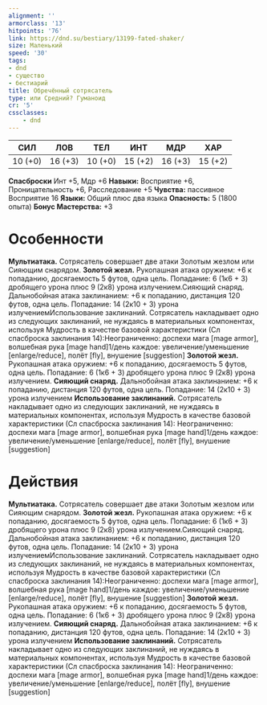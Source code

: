 ```yaml
---
alignment: ''
armorclass: '13'
hitpoints: '76'
link: https://dnd.su/bestiary/13199-fated-shaker/
size: Маленький
speed: '30'
tags:
- dnd
- существо
- бестиарий
title: Обречённый сотрясатель
type: или Средний? Гуманоид
cr: '5'
cssclasses:
    - dnd
---
```



| СИЛ | ЛОВ | ТЕЛ | ИНТ | МДР | ХАР |
|---|---|---|---|---|---|
| 10 (+0) | 16 (+3) | 10 (+0) | 15 (+2) | 16 (+3) | 15 (+2) |
**Спасброски** Инт +5, Мдр +6
**Навыки:** Восприятие +6, Проницательность +6, Расследование +5
**Чувства:** пассивное Восприятие 16
**Языки:** Общий плюс два языка
**Опасность:** 5 (1800 опыта)
**Бонус Мастерства:** +3


# Особенности
**Мультиатака.** Сотрясатель совершает две атаки Золотым жезлом или Сияющим снарядом.
**Золотой жезл.** Рукопашная атака оружием: +6 к попаданию, досягаемость 5 футов, одна цель. Попадание: 6 (1к6 + 3) дробящего урона плюс 9 (2к8) урона излучением.Сияющий снаряд. Дальнобойная атака заклинанием: +6 к попаданию, дистанция 120 футов, одна цель. Попадание: 14 (2к10 + 3) урона излучениемИспользование заклинаний. Сотрясатель накладывает одно из следующих заклинаний, не нуждаясь в материальных компонентах, используя Мудрость в качестве базовой характеристики (Сл спасброска заклинания 14):Неограниченно: доспехи мага [mage armor], волшебная рука [mage hand]1/день каждое: увеличение/уменьшение [enlarge/reduce], полёт [fly], внушение [suggestion]
**Золотой жезл.** Рукопашная атака оружием: +6 к попаданию, досягаемость 5 футов, одна цель. Попадание: 6 (1к6 + 3) дробящего урона плюс 9 (2к8) урона излучением.
**Сияющий снаряд.** Дальнобойная атака заклинанием: +6 к попаданию, дистанция 120 футов, одна цель. Попадание: 14 (2к10 + 3) урона излучением
**Использование заклинаний.** Сотрясатель накладывает одно из следующих заклинаний, не нуждаясь в материальных компонентах, используя Мудрость в качестве базовой характеристики (Сл спасброска заклинания 14):
Неограниченно: доспехи мага [mage armor], волшебная рука [mage hand]1/день каждое: увеличение/уменьшение [enlarge/reduce], полёт [fly], внушение [suggestion]


# Действия
**Мультиатака.** Сотрясатель совершает две атаки Золотым жезлом или Сияющим снарядом.
**Золотой жезл.** Рукопашная атака оружием: +6 к попаданию, досягаемость 5 футов, одна цель. Попадание: 6 (1к6 + 3) дробящего урона плюс 9 (2к8) урона излучением.Сияющий снаряд. Дальнобойная атака заклинанием: +6 к попаданию, дистанция 120 футов, одна цель. Попадание: 14 (2к10 + 3) урона излучениемИспользование заклинаний. Сотрясатель накладывает одно из следующих заклинаний, не нуждаясь в материальных компонентах, используя Мудрость в качестве базовой характеристики (Сл спасброска заклинания 14):Неограниченно: доспехи мага [mage armor], волшебная рука [mage hand]1/день каждое: увеличение/уменьшение [enlarge/reduce], полёт [fly], внушение [suggestion]
**Золотой жезл.** Рукопашная атака оружием: +6 к попаданию, досягаемость 5 футов, одна цель. Попадание: 6 (1к6 + 3) дробящего урона плюс 9 (2к8) урона излучением.
**Сияющий снаряд.** Дальнобойная атака заклинанием: +6 к попаданию, дистанция 120 футов, одна цель. Попадание: 14 (2к10 + 3) урона излучением
**Использование заклинаний.** Сотрясатель накладывает одно из следующих заклинаний, не нуждаясь в материальных компонентах, используя Мудрость в качестве базовой характеристики (Сл спасброска заклинания 14):
Неограниченно: доспехи мага [mage armor], волшебная рука [mage hand]1/день каждое: увеличение/уменьшение [enlarge/reduce], полёт [fly], внушение [suggestion]